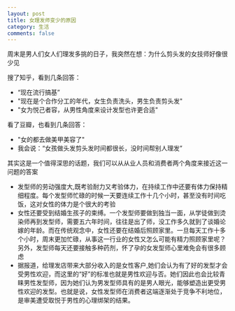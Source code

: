 ```yaml
---
layout: post
title: 女理发师变少的原因
category: 生活
comments: false
---
```

 
周末是男人们女人们理发多挑的日子，我突然在想：为什么剪头发的女技师好像很少见

搜了知乎，看到几条回答：

* “现在流行搞基” 
* "现在是个合作分工的年代，女生负责洗头，男生负责剪头发"
* "女为悦己者容，从男性角度来设计发型也许更合适"

看了豆瓣，也看到几条回答：

* "女的都去做美甲美容了"
* 我会说：“女孩做头发剪头发时间都很长，没时间帮别人理发”

其实这是一个值得深思的话题，我们可以从从业人员和消费者两个角度来接近这一问题的答案

* 发型师的劳动强度大,既考验耐力又考验体力，在持续工作中还要有体力保持精细程度。每个发型师忙碌的时候一天要连续工作十几个小时，甚至没有时间吃饭，这对女性的体力是个很大的考验
* 女性还要受到结婚生孩子的束缚。一个发型师要做到独当一面，从学徒做到烫染师再到发型师，需要五六年时间，往往是出了师，没工作多久就到了谈婚论嫁的年龄。而在传统观念中，女性还要在结婚后照顾家里。一旦每天工作十多个小时，周末更加忙碌，从事这一行业的女性又怎么可能有精力照顾家里呢？另外，发型师每天还要接触多种药剂，怀了孕的女发型师心里难免会有很多顾虑
* 据报道，给理发店带来大部分收入的是女性客户,她们会认为有了好的发型才会受男性欢迎，而这里的“好”的标准也就是男性欢迎与否。她们因此也会比较青睐男性发型师，因为她们认为男发型师具有的是男人眼光，能够塑造出更受男性欢迎的发型。也就是说，女性发型师在消费者这端逐渐处于竞争不利地位，是审美遭受取悦于男性的心理绑架的结果。


      
      
